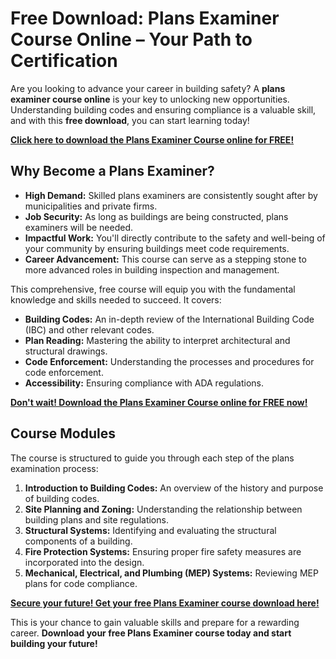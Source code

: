 # Free Download: Plans Examiner Course Online – Your Path to Certification

Are you looking to advance your career in building safety? A **plans examiner course online** is your key to unlocking new opportunities. Understanding building codes and ensuring compliance is a valuable skill, and with this **free download**, you can start learning today!

[**Click here to download the Plans Examiner Course online for FREE!**](https://udemywork.com/plans-examiner-course-online)

## Why Become a Plans Examiner?

*   **High Demand:** Skilled plans examiners are consistently sought after by municipalities and private firms.
*   **Job Security:** As long as buildings are being constructed, plans examiners will be needed.
*   **Impactful Work:** You'll directly contribute to the safety and well-being of your community by ensuring buildings meet code requirements.
*   **Career Advancement:** This course can serve as a stepping stone to more advanced roles in building inspection and management.

This comprehensive, free course will equip you with the fundamental knowledge and skills needed to succeed. It covers:

*   **Building Codes:** An in-depth review of the International Building Code (IBC) and other relevant codes.
*   **Plan Reading:** Mastering the ability to interpret architectural and structural drawings.
*   **Code Enforcement:** Understanding the processes and procedures for code enforcement.
*   **Accessibility:** Ensuring compliance with ADA regulations.

[**Don't wait! Download the Plans Examiner Course online for FREE now!**](https://udemywork.com/plans-examiner-course-online)

## Course Modules

The course is structured to guide you through each step of the plans examination process:

1.  **Introduction to Building Codes:** An overview of the history and purpose of building codes.
2.  **Site Planning and Zoning:** Understanding the relationship between building plans and site regulations.
3.  **Structural Systems:** Identifying and evaluating the structural components of a building.
4.  **Fire Protection Systems:** Ensuring proper fire safety measures are incorporated into the design.
5.  **Mechanical, Electrical, and Plumbing (MEP) Systems:** Reviewing MEP plans for code compliance.

[**Secure your future! Get your free Plans Examiner course download here!**](https://udemywork.com/plans-examiner-course-online)

This is your chance to gain valuable skills and prepare for a rewarding career. **Download your free Plans Examiner course today and start building your future!**
